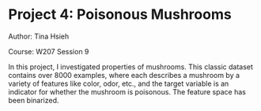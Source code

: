 # Project 4: Poisonous Mushrooms

Author: Tina Hsieh

Course: W207 Session 9

In this project, I investigated properties of mushrooms. This classic dataset contains over 8000 examples, where each describes a mushroom by a variety of features like color, odor, etc., and the target variable is an indicator for whether the mushroom is poisonous. The feature space has been binarized.
